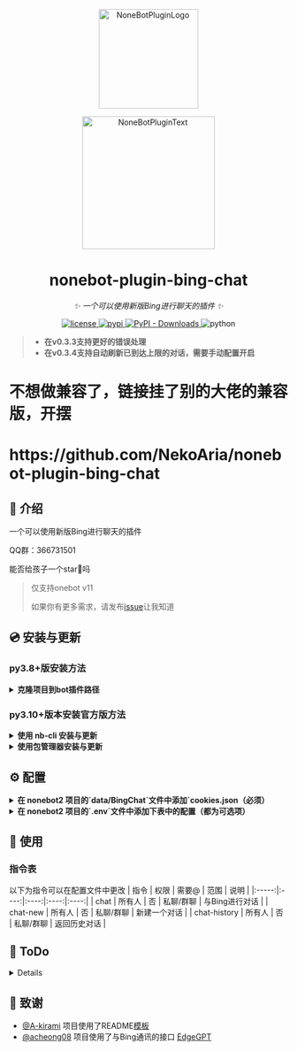 <div align="center">
  <a href="https://v2.nonebot.dev/store"><img src="https://raw.githubusercontent.com/Harry-Jing/nonebot-plugin-bing-chat/main/resources/NoneBot_Plugin_logo.png" width="180" height="180" alt="NoneBotPluginLogo"></a>
  <br>
  <p><img src="https://raw.githubusercontent.com/Harry-Jing/nonebot-plugin-bing-chat/main/resources/NoneBot_Plugin_text.svg" width="240" alt="NoneBotPluginText"></p>
</div>

<div align="center">

# nonebot-plugin-bing-chat

_✨ 一个可以使用新版Bing进行聊天的插件 ✨_


<a href="./LICENSE">
  <img src="https://img.shields.io/github/license/Harry-Jing/nonebot-plugin-bing-chat.svg" alt="license" />
</a>
<a href="https://pypi.python.org/pypi/nonebot-plugin-bing-chat">
  <img src="https://img.shields.io/pypi/v/nonebot-plugin-bing-chat.svg" alt="pypi" />
</a>
<a href="https://pypi.python.org/pypi/nonebot-plugin-bing-chat">
  <img alt="PyPI - Downloads" src="https://img.shields.io/pypi/dm/nonebot-plugin-bing-chat">
</a>

<img src="https://img.shields.io/badge/python-3.10+-blue.svg" alt="python" />

</div>


> - <b> 在v0.3.3支持更好的错误处理 </b>
> - <b> 在v0.3.4支持自动刷新已到达上限的对话，需要手动配置开启 </b>

<h1>不想做兼容了，链接挂了别的大佬的兼容版，开摆</h1>
<h1>https://github.com/NekoAria/nonebot-plugin-bing-chat</h1>


## 📖 介绍

一个可以使用新版Bing进行聊天的插件

QQ群：366731501

能否给孩子一个star🌟吗

> 仅支持onebot v11
>
> 如果你有更多需求，请发布[issue](https://github.com/Harry-Jing/nonebot-plugin-bing-chat/issues/new)让我知道

## 💿 安装与更新

### py3.8+版安装方法

<details>
<summary> <b> 克隆项目到bot插件路径 </b></summary>
在 nonebot2 项目的插件目录下（一般为 bot名/src/plugins ）, 打开命令行, 输入以下命令（注意：需要先安装<a href="https://git-scm.com/" target="_blank">git</a>)客户端才能使用）

    git clone https://github.com/Ikaros-521/nonebot-plugin-bing-chat.git

</details>

### py3.10+版本安装官方版方法

<details>
<summary> <b> 使用 nb-cli 安装与更新 </b> </summary>
在 nonebot2 项目的根目录下打开命令行, 输入以下指令即可安装

    nb plugin install nonebot-plugin-bing-chat --update

</details>

<details>
<summary> <b> 使用包管理器安装与更新 </b></summary>
在 nonebot2 项目的插件目录下, 打开命令行, 根据你使用的包管理器, 输入相应的安装命令

    pip install nonebot-plugin-bing-chat --update


打开 nonebot2 项目根目录下的 `pyproject.toml` 文件, 在 `[tool.nonebot]` 部分追加写入

    plugins = ["nonebot_plugin_bing_chat"]

</details>

## ⚙️ 配置
<details>
<summary> <b> 在 nonebot2 项目的`data/BingChat`文件中添加`cookies.json（必须） </b> </summary>

- 在浏览器安装 `cookie-editor` 的插件 
  - [Chrome/Edge](https://chrome.google.com/webstore/detail/cookie-editor/hlkenndednhfkekhgcdicdfddnkalmdm)（需要魔法）
  - [Firefox](https://addons.mozilla.org/en-US/firefox/addon/cookie-editor/)
- 打开[`www.bing.com`](https://www.bing.com/)（需要魔法）（**不是**`cn.bing.com`）
- 打开 `cookie-editor` 插件
- 点击右下角的 `Export` 按钮（这会把cookie保存到你的剪切板上）
- 把你复制道德内容放到 `cookies.json` 文件里
 <img src="https://raw.githubusercontent.com/Harry-Jing/nonebot-plugin-bing-chat/main/resources/How_to_export_cookies.png" max-height="100" alt="How_to_export_cookies" />
  
</details>


<details>
<summary> <b> 在 nonebot2 项目的`.env`文件中添加下表中的配置（都为可选项） </b> </summary>

<b> 对默认的命令进行修改 </b>
| 配置项 | 类型 | 默认值 | 说明 |
|:-----:|:-----:|:----:|:----:|
| bingchat_command_chat | str/list[str] | ['chat'] | 对话命令 |
| bingchat_command_new_chat | str/list[str] | ['chat-new', '刷新对话'] | 新建对话命令 |
| bingchat_command_history_chat | str/list[str] | ['chat-history'] | 返回历史对话命令 |
  
 <b> 对行为进行配置 </b>
| 配置项 | 类型 | 默认值 | 说明 |
|:-----:|:-----:|:----:|:----:|
| bingchat_auto_refresh_conversation | bool | False | 到达命令上线后是否自动刷新 |

<b> 对特定群聊进行屏蔽 </b>
| 配置项 | 类型 | 默认值 | 说明 |
|:-----:|:-----:|:----:|:----:|
| bingchat_group_filter_mode | 'whitelist'/'blacklist' | 'blacklist' | 对群聊屏蔽的模式 |
| bingchat_group_filter_blacklist | list[int] | [] | 黑名单列表 |
| bingchat_group_filter_whitelist | list[int] | [] | 白名单列表 |
  
</details>

## 🎉 使用
### 指令表
以下为指令可以在配置文件中更改
| 指令 | 权限 | 需要@ | 范围 | 说明 |
|:-----:|:----:|:----:|:----:|:----:|
| chat | 所有人 | 否 | 私聊/群聊 | 与Bing进行对话 |
| chat-new | 所有人 | 否 | 私聊/群聊 | 新建一个对话 |
| chat-history | 所有人 | 否 | 私聊/群聊 | 返回历史对话 |

  
## 📄 ToDo

<details>
  
  如果你有更多需求，请发布[issue](https://github.com/Harry-Jing/nonebot-plugin-bing-chat/issues/new)让我知道

</details>


  
## 🌸 致谢
- [@A-kirami](https://github.com/A-kirami)  项目使用了README[模板](https://github.com/A-kirami/nonebot-plugin-template)
- [@acheong08](https://github.com/acheong08)  项目使用了与Bing通讯的接口 [EdgeGPT](https://github.com/acheong08/EdgeGPT)
